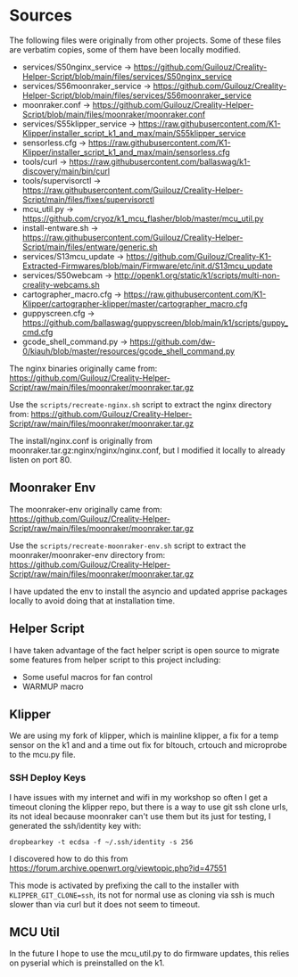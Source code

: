 # Sources

The following files were originally from other projects.  Some of these files are verbatim copies, some of them have been locally modified.

- services/S50nginx_service -> https://github.com/Guilouz/Creality-Helper-Script/blob/main/files/services/S50nginx_service
- services/S56moonraker_service -> https://github.com/Guilouz/Creality-Helper-Script/blob/main/files/services/S56moonraker_service
- moonraker.conf -> https://github.com/Guilouz/Creality-Helper-Script/blob/main/files/moonraker/moonraker.conf
- services/S55klipper_service -> https://raw.githubusercontent.com/K1-Klipper/installer_script_k1_and_max/main/S55klipper_service
- sensorless.cfg -> https://raw.githubusercontent.com/K1-Klipper/installer_script_k1_and_max/main/sensorless.cfg
- tools/curl -> https://raw.githubusercontent.com/ballaswag/k1-discovery/main/bin/curl
- tools/supervisorctl -> https://raw.githubusercontent.com/Guilouz/Creality-Helper-Script/main/files/fixes/supervisorctl
- mcu_util.py -> https://github.com/cryoz/k1_mcu_flasher/blob/master/mcu_util.py
- install-entware.sh -> https://raw.githubusercontent.com/Guilouz/Creality-Helper-Script/main/files/entware/generic.sh
- services/S13mcu_update -> https://github.com/Guilouz/Creality-K1-Extracted-Firmwares/blob/main/Firmware/etc/init.d/S13mcu_update
- services/S50webcam -> http://openk1.org/static/k1/scripts/multi-non-creality-webcams.sh
- cartographer_macro.cfg -> https://raw.githubusercontent.com/K1-Klipper/cartographer-klipper/master/cartographer_macro.cfg
- guppyscreen.cfg -> https://github.com/ballaswag/guppyscreen/blob/main/k1/scripts/guppy_cmd.cfg
- gcode_shell_command.py -> https://github.com/dw-0/kiauh/blob/master/resources/gcode_shell_command.py

The nginx binaries originally came from:
https://github.com/Guilouz/Creality-Helper-Script/raw/main/files/moonraker/moonraker.tar.gz

Use the `scripts/recreate-nginx.sh` script to extract the nginx directory from:
https://github.com/Guilouz/Creality-Helper-Script/raw/main/files/moonraker/moonraker.tar.gz

The install/nginx.conf is originally from moonraker.tar.gz:nginx/nginx/nginx.conf, but I modified it locally to already
listen on port 80.

## Moonraker Env

The moonraker-env originally came from:
https://github.com/Guilouz/Creality-Helper-Script/raw/main/files/moonraker/moonraker.tar.gz

Use the `scripts/recreate-moonraker-env.sh` script to extract the moonraker/moonraker-env directory from:
https://github.com/Guilouz/Creality-Helper-Script/raw/main/files/moonraker/moonraker.tar.gz

I have updated the env to install the asyncio and updated apprise packages locally to avoid doing that at installation time.

## Helper Script

I have taken advantage of the fact helper script is open source to migrate some features from helper script to this project including:

- Some useful macros for fan control
- WARMUP macro

## Klipper

We are using my fork of klipper, which is mainline klipper, a fix for a temp sensor on the k1 and and a time out fix for bltouch, 
crtouch and microprobe to the mcu.py file.

### SSH Deploy Keys

I have issues with my internet and wifi in my workshop so often I get a timeout cloning the klipper repo, but there is
a way to use git ssh clone urls, its not ideal because moonraker can't use them but its just for testing, I generated the
ssh/identity key with:

```
dropbearkey -t ecdsa -f ~/.ssh/identity -s 256
```

I discovered how to do this from https://forum.archive.openwrt.org/viewtopic.php?id=47551

This mode is activated by prefixing the call to the installer with `KLIPPER_GIT_CLONE=ssh`, its not for normal use as
cloning via ssh is much slower than via curl but it does not seem to timeout.

## MCU Util

In the future I hope to use the mcu_util.py to do firmware updates, this relies on pyserial which is preinstalled on the k1.
